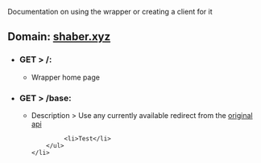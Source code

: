 Documentation on using the wrapper or creating a client for it

## Domain: [shaber.xyz](https://shaber.xyz/)

<ul class="home">
    <li><h3>GET > /:</h3>
        <ul>
             <li>Wrapper home page</li>
        </ul>
    </li>
</ul>

<ul class="base">
    <li><h3>GET > /base:</h3>
        <ul>
             <li>Description > Use any currently available redirect from the <a href="http://spore.com/comm/samples">original api</a></li>
        
             <li>Test</li>
        </ul>
    </li>
</ul>
